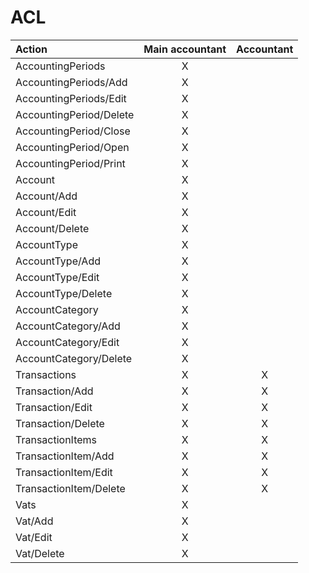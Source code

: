 # ACL

| Action                  | Main accountant | Accountant |
| :---------------------- | :-------------: | :--------: |
| AccountingPeriods       |        X        |            |
| AccountingPeriods/Add   |        X        |            |
| AccountingPeriods/Edit  |        X        |            |
| AccountingPeriod/Delete |        X        |            |
| AccountingPeriod/Close  |        X        |            |
| AccountingPeriod/Open   |        X        |            |
| AccountingPeriod/Print  |        X        |            |
| Account                 |        X        |            |
| Account/Add             |        X        |            |
| Account/Edit            |        X        |            |
| Account/Delete          |        X        |            |
| AccountType             |        X        |            |
| AccountType/Add         |        X        |            |
| AccountType/Edit        |        X        |            |
| AccountType/Delete      |        X        |            |
| AccountCategory         |        X        |            |
| AccountCategory/Add     |        X        |            |
| AccountCategory/Edit    |        X        |            |
| AccountCategory/Delete  |        X        |            |
| Transactions            |        X        |     X      |
| Transaction/Add         |        X        |     X      |
| Transaction/Edit        |        X        |     X      |
| Transaction/Delete      |        X        |     X      |
| TransactionItems        |        X        |     X      |
| TransactionItem/Add     |        X        |     X      |
| TransactionItem/Edit    |        X        |     X      |
| TransactionItem/Delete  |        X        |     X      |
| Vats                    |        X        |            |
| Vat/Add                 |        X        |            |
| Vat/Edit                |        X        |            |
| Vat/Delete              |        X        |            |

